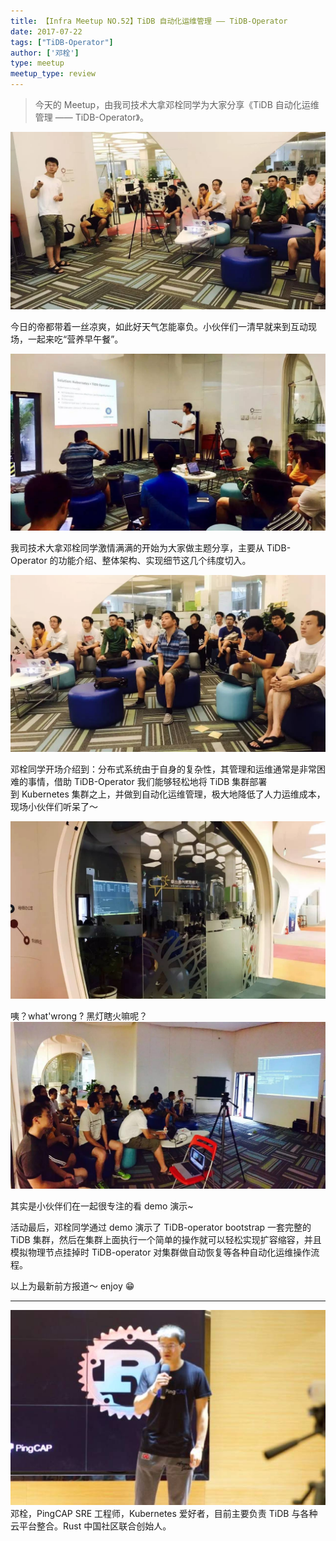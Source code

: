 ```yaml
---
title: 【Infra Meetup NO.52】TiDB 自动化运维管理 —— TiDB-Operator
date: 2017-07-22
tags: ["TiDB-Operator"]
author: ['邓栓']
type: meetup
meetup_type: review
---
```


> 今天的 Meetup，由我司技术大拿邓栓同学为大家分享《TiDB 自动化运维管理 —— TiDB-Operator》。

![](media/meetup-91ff2d7094ed80004f4ea08859e50c4e.jpeg)

今日的帝都带着一丝凉爽，如此好天气怎能辜负。小伙伴们一清早就来到互动现场，一起来吃“营养早午餐”。

![](media/meetup-895c8fad189cf5a54186e48d6b25c4e3.jpeg)

我司技术大拿邓栓同学激情满满的开始为大家做主题分享，主要从 TiDB-Operator 的功能介绍、整体架构、实现细节这几个纬度切入。

![](media/meetup-b6617fc9c5edbd42cc7256801029dcfd.jpeg)

邓栓同学开场介绍到：分布式系统由于自身的复杂性，其管理和运维通常是非常困难的事情，借助 TiDB-Operator 我们能够轻松地将 TiDB 集群部署到 Kubernetes 集群之上，并做到自动化运维管理，极大地降低了人力运维成本，现场小伙伴们听呆了～

![](media/meetup-ce5f36e3e72e8600f71caceafb10843b.jpeg)

咦？what'wrong ? 黑灯瞎火嘛呢？
![](media/meetup-c628bf616f833abb58f69ce9eccbf131.jpeg)

其实是小伙伴们在一起很专注的看 demo 演示~

活动最后，邓栓同学通过 demo 演示了 TiDB-operator bootstrap 一套完整的 TiDB 集群，然后在集群上面执行一个简单的操作就可以轻松实现扩容缩容，并且模拟物理节点挂掉时 TiDB-operator 对集群做自动恢复等各种自动化运维操作流程。

以上为最新前方报道～ enjoy 😁

*****


![](media/meetup-e25f6be57ad83a237c6ee3899f65e75c.png)
邓栓，PingCAP SRE 工程师，Kubernetes 爱好者，目前主要负责 TiDB 与各种云平台整合。Rust 中国社区联合创始人。

